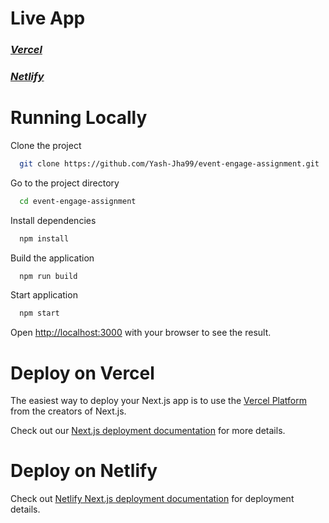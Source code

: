 # Live App

### _[Vercel](https://event-engage-assignment.vercel.app/)_

### _[Netlify](https://incredible-melomakarona-c39269.netlify.app/)_

# Running Locally

Clone the project

```bash
  git clone https://github.com/Yash-Jha99/event-engage-assignment.git
```

Go to the project directory

```bash
  cd event-engage-assignment
```

Install dependencies

```bash
  npm install
```

Build the application

```bash
  npm run build
```

Start application

```bash
  npm start
```

Open [http://localhost:3000](http://localhost:3000) with your browser to see the result.

# Deploy on Vercel

The easiest way to deploy your Next.js app is to use the [Vercel Platform](https://vercel.com/new?utm_medium=default-template&filter=next.js&utm_source=create-next-app&utm_campaign=create-next-app-readme) from the creators of Next.js.

Check out our [Next.js deployment documentation](https://nextjs.org/docs/deployment) for more details.

# Deploy on Netlify

Check out [Netlify Next.js deployment documentation](https://www.netlify.com/blog/2020/11/30/how-to-deploy-next.js-sites-to-netlify/) for deployment details.
